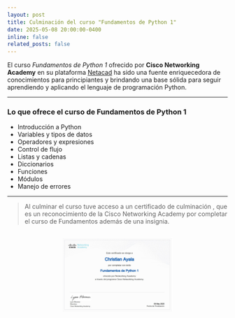 ```yaml
---
layout: post
title: Culminación del curso "Fundamentos de Python 1"
date: 2025-05-08 20:00:00-0400
inline: false
related_posts: false
---
```


El curso *Fundamentos de Python 1* ofrecido por **Cisco Networking Academy** en su plataforma <a href = "https://www.netacad.com/es/courses/python-essentials-1?courseLang=es-XL"> Netacad</a> ha sido una fuente enriquecedora de conocimientos para principiantes y brindando una base sólida para seguir aprendiendo y aplicando el lenguaje de programación Python.

---
### Lo que ofrece el curso de Fundamentos de Python 1
<ul>
    <li>Introducción a Python</li>
    <li>Variables y tipos de datos</li>
    <li>Operadores y expresiones</li>
    <li>Control de flujo</li>
    <li>Listas y cadenas</li>
    <li>Diccionarios</li>
    <li>Funciones</li>
    <li>Módulos</li>
    <li>Manejo de errores</li>
</ul>

---
> Al culminar el curso tuve acceso a un certificado de culminación , que es un reconocimiento de la Cisco Networking Academy por completar el curso de Fundamentos además de una insignia.



<div style="text-align: center;">
  <img src="/assets/img/certificado_python_christian_ayala.jpg" 
       alt="Certificado Python" 
       class="img-fluid z-depth-1 rounded" 
       style="max-width: 50%; margin: 15px auto;">
</div>
